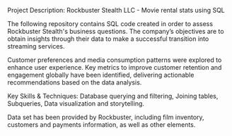 Project Description: Rockbuster Stealth LLC - Movie rental stats using SQL



The following repository contains SQL code created in order to assess Rockbuster Stealth's business questions. 
The company’s objectives are to obtain insights through their data to make a successful transition into streaming services.

Customer preferences and media consumption patterns were explored to enhance user experience.
Key metrics to improve customer retention and engagement globally have been identified, delivering actionable recommendations based on the data analysis.

Key Skills & Techniques: Database querying and filtering, Joining tables, Subqueries, Data visualization and storytelling.

Data set has been provided by Rockbuster, including film inventory, customers and payments information, as well as other elements.

